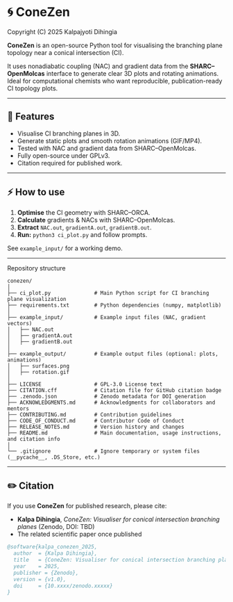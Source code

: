 # 🌀 ConeZen
Copyright (C) 2025 Kalpajyoti Dihingia

**ConeZen** is an open-source Python tool for visualising the branching plane topology near a conical intersection (CI).

It uses nonadiabatic coupling (NAC) and gradient data from the **SHARC–OpenMolcas** interface to generate clear 3D plots and rotating animations.  
Ideal for computational chemists who want reproducible, publication-ready CI topology plots.

---

## 📌 Features
- Visualise CI branching planes in 3D.
- Generate static plots and smooth rotation animations (GIF/MP4).
- Tested with NAC and gradient data from SHARC–OpenMolcas.
- Fully open-source under GPLv3.
- Citation required for published work.

---

## ⚡ How to use

1. **Optimise** the CI geometry with SHARC–ORCA.
2. **Calculate** gradients & NACs with SHARC–OpenMolcas.
3. **Extract** `NAC.out`, `gradientA.out`, `gradientB.out`.
4. **Run:** `python3 ci_plot.py` and follow prompts.

See `example_input/` for a working demo.


---
Repository structure

```
conezen/
│
├── ci_plot.py              # Main Python script for CI branching plane visualization
├── requirements.txt        # Python dependencies (numpy, matplotlib)
│
├── example_input/          # Example input files (NAC, gradient vectors)
│   ├── NAC.out
│   ├── gradientA.out
│   ├── gradientB.out
│
├── example_output/         # Example output files (optional: plots, animations)
│   ├── surfaces.png
│   ├── rotation.gif
│
├── LICENSE                 # GPL-3.0 License text
├── CITATION.cff            # Citation file for GitHub citation badge
├── .zenodo.json            # Zenodo metadata for DOI generation
├── ACKNOWLEDGMENTS.md      # Acknowledgments for collaborators and mentors
├── CONTRIBUTING.md         # Contribution guidelines
├── CODE_OF_CONDUCT.md      # Contributor Code of Conduct
├── RELEASE_NOTES.md        # Version history and changes
├── README.md               # Main documentation, usage instructions, and citation info
│
└── .gitignore              # Ignore temporary or system files (__pycache__, .DS_Store, etc.)
```
---
## ✏️ Citation

If you use **ConeZen** for published research, please cite:
- **Kalpa Dihingia**, *ConeZen: Visualiser for conical intersection branching planes* (Zenodo, DOI: TBD)
- The related scientific paper once published

```bibtex
@software{kalpa_conezen_2025,
  author  = {Kalpa Dihingia},
  title   = {ConeZen: Visualiser for conical intersection branching planes},
  year    = 2025,
  publisher = {Zenodo},
  version = {v1.0},
  doi     = {10.xxxx/zenodo.xxxxx}
}
